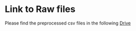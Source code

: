 # Link to Raw files


Please find the preprocessed csv files in the following [Drive](https://drive.google.com/drive/folders/13WGTnHnXyLLRZXyUsOq59gZY7OleYTVz?usp=drive_link)
